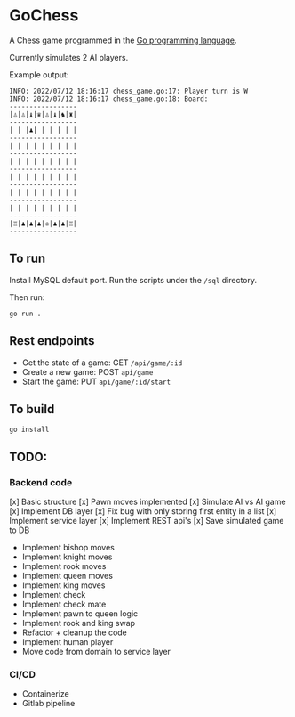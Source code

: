 # GoChess
A Chess game programmed in the [Go programming language](https://go.dev/). 

Currently simulates 2 AI players.

Example output:

```
INFO: 2022/07/12 18:16:17 chess_game.go:17: Player turn is W
INFO: 2022/07/12 18:16:17 chess_game.go:18: Board:
-----------------
|♙|♙|♝|♛|♙|♝|♞|♜|
-----------------
| | |♟| | | | | |
-----------------
| | | | | | | | |
-----------------
| | | | | | | | |
-----------------
| | | | | | | | |
-----------------
| | | | | | | | |
-----------------
| | | | | | | | |
-----------------
|♖|♟|♟|♟|♔|♟|♟|♖|
-----------------
```


## To run
Install MySQL default port. Run the scripts under the `/sql` directory.

Then run:

`go run .`

## Rest endpoints

- Get the state of a game: GET `/api/game/:id`
- Create a new game: POST `api/game`
- Start the game: PUT `api/game/:id/start`


## To build
`go install`

## TODO:

### Backend code
[x] Basic structure
[x] Pawn moves implemented
[x] Simulate AI vs AI game
[x] Implement DB layer
[x] Fix bug with only storing first entity in a list
[x] Implement service layer
[x] Implement REST api's
[x] Save simulated game to DB

- Implement bishop moves
- Implement knight moves
- Implement rook moves
- Implement queen moves 
- Implement king moves 
- Implement check
- Implement check mate
- Implement pawn to queen logic 
- Implement rook and king swap
- Refactor + cleanup the code
- Implement human player
- Move code from domain to service layer

### CI/CD

- Containerize
- Gitlab pipeline